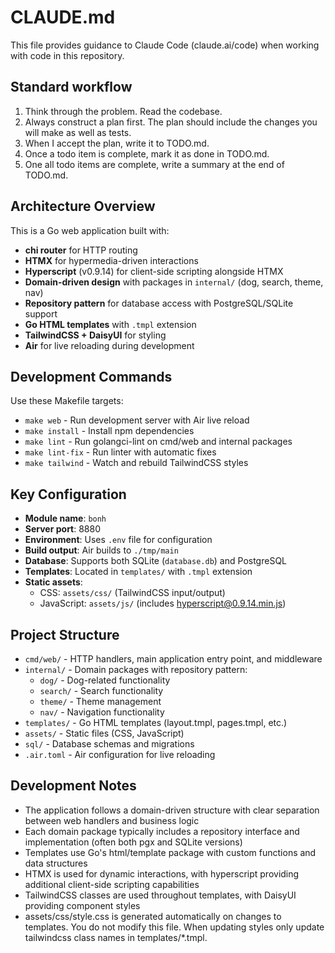 # CLAUDE.md

This file provides guidance to Claude Code (claude.ai/code) when working with code in this repository.

## Standard workflow

1. Think through the problem. Read the codebase.
2. Always construct a plan first. The plan should include the changes you will make as well as tests.
3. When I accept the plan, write it to TODO.md.
4. Once a todo item is complete, mark it as done in TODO.md.
5. One all todo items are complete, write a summary at the end of TODO.md.

## Architecture Overview

This is a Go web application built with:
- **chi router** for HTTP routing
- **HTMX** for hypermedia-driven interactions
- **Hyperscript** (v0.9.14) for client-side scripting alongside HTMX
- **Domain-driven design** with packages in `internal/` (dog, search, theme, nav)
- **Repository pattern** for database access with PostgreSQL/SQLite support
- **Go HTML templates** with `.tmpl` extension
- **TailwindCSS + DaisyUI** for styling
- **Air** for live reloading during development

## Development Commands

Use these Makefile targets:
- `make web` - Run development server with Air live reload
- `make install` - Install npm dependencies 
- `make lint` - Run golangci-lint on cmd/web and internal packages
- `make lint-fix` - Run linter with automatic fixes
- `make tailwind` - Watch and rebuild TailwindCSS styles

## Key Configuration

- **Module name**: `bonh`
- **Server port**: 8880
- **Environment**: Uses `.env` file for configuration
- **Build output**: Air builds to `./tmp/main`
- **Database**: Supports both SQLite (`database.db`) and PostgreSQL
- **Templates**: Located in `templates/` with `.tmpl` extension
- **Static assets**: 
  - CSS: `assets/css/` (TailwindCSS input/output)
  - JavaScript: `assets/js/` (includes hyperscript@0.9.14.min.js)

## Project Structure

- `cmd/web/` - HTTP handlers, main application entry point, and middleware
- `internal/` - Domain packages with repository pattern:
  - `dog/` - Dog-related functionality
  - `search/` - Search functionality  
  - `theme/` - Theme management
  - `nav/` - Navigation functionality
- `templates/` - Go HTML templates (layout.tmpl, pages.tmpl, etc.)
- `assets/` - Static files (CSS, JavaScript)
- `sql/` - Database schemas and migrations
- `.air.toml` - Air configuration for live reloading

## Development Notes

- The application follows a domain-driven structure with clear separation between web handlers and business logic
- Each domain package typically includes a repository interface and implementation (often both pgx and SQLite versions)
- Templates use Go's html/template package with custom functions and data structures
- HTMX is used for dynamic interactions, with hyperscript providing additional client-side scripting capabilities
- TailwindCSS classes are used throughout templates, with DaisyUI providing component styles
- assets/css/style.css is generated automatically on changes to templates. You do not modify this file. When updating styles only update tailwindcss class names in templates/*.tmpl.
